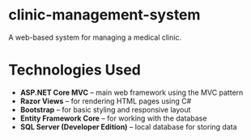 # clinic-management-system
A web-based system for managing a medical clinic.

# Technologies Used

- **ASP.NET Core MVC** – main web framework using the MVC pattern  
- **Razor Views** – for rendering HTML pages using C#  
- **Bootstrap** – for basic styling and responsive layout
- **Entity Framework Core** – for working with the database  
- **SQL Server (Developer Edition)** – local database for storing data  
